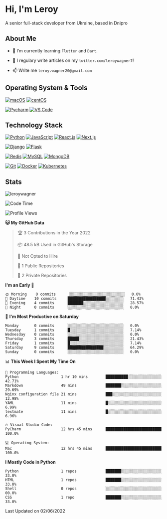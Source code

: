 # Hi, I'm Leroy

A senior full-stack developer from Ukraine, based in Dnipro

## About Me

- 🌱 I’m currently learning ``` Flutter ``` and ``` Dart ```.

- 📝 I regulary write articles on my ``` twitter.com/leroywagner7 ```!

- 📫 Write me ``` leroy.wagner20@gmail.com ```

## Operating System & Tools

[![macOS](https://img.shields.io/badge/macOS-Mojave-292e33?style=flat-square&logo=apple&logoColor=ffffff)](https://www.apple.com/macos/mojave/)
[![centOS](https://img.shields.io/badge/CentOS-7.0-blue?style=flat-square&logo=CentOS&logoColor=262577)](https://www.centos.org/)

[![Pycharm](https://img.shields.io/badge/IDE-PyCharm-yellow?style=flat-square&logo=JetBrains)](https://www.jetbrains.com/pycharm/)
[![VS Code](https://img.shields.io/badge/IDE-VSCode-%23007ACC?style=flat-square&logo=Visual-studio-code)](https://code.visualstudio.com/)

## Technology Stack

[![Python](https://img.shields.io/badge/-Python-3776AB?style=flat-square&logo=python&logoColor=ffffff)](https://www.python.org/)
[![JavaScript](https://img.shields.io/badge/-JavaScript-%23F7DF1C?style=flat-square&logo=javascript&logoColor=000000&labelColor=%23F7DF1C&color=%23FFCE5A)](https://www.javascript.com/)
[![React.js](https://img.shields.io/badge/-React.js-%23F7DF1C?style=flat-square&logo=react&logoColor=000000&labelColor=%23F7DF1C&color=%23FFCE5A)](https://reactjs.org/)
[![Next.js](https://img.shields.io/badge/-Next.js-000000?style=flat-square&logo=Next.js&logoColor=ffffff)](https://nextjs.org/)

[![Django](https://img.shields.io/badge/-Django-092E20?style=flat-square&logo=Django&logoColor=ffffff)](https://www.djangoproject.com/)
[![Flask](https://img.shields.io/badge/-Flask-000000?style=flat-square&logo=Flask&logoColor=ffffff)](https://flask.palletsprojects.com/)

[![Redis](https://img.shields.io/badge/-Redis-DC382D?style=flat-square&logo=Redis&logoColor=ffffff)](https://redis.io/)
[![MySQL](https://img.shields.io/badge/-MySQL-4479A1?style=flat-square&logo=MySQL&logoColor=ffffff)](https://www.mysql.com/)
[![MongoDB](https://img.shields.io/badge/-MongoDB-47A248?style=flat-square&logo=MongoDB&logoColor=ffffff)](https://www.mongodb.com/)

[![Git](https://img.shields.io/badge/-Git-%23F05032?style=flat-square&logo=git&logoColor=%23ffffff)](https://git-scm.com/)
[![Docker](https://img.shields.io/badge/-Docker-2496ED?style=flat-square&logo=docker&logoColor=ffffff)](https://www.docker.com/)
[![Kubernetes](https://img.shields.io/badge/-Kubernetes-326CE5?style=flat-square&logo=Kubernetes&logoColor=ffffff)](https://kubernetes.io/)

## Stats

<p><img src="https://github-readme-stats.vercel.app/api?username=leroywagner&show_icons=true&theme=dracula" alt="leroywagner" /></p>

<!--START_SECTION:waka-->
![Code Time](http://img.shields.io/badge/Code%20Time-1%2C682%20hrs%202%20mins-blue)

![Profile Views](http://img.shields.io/badge/Profile%20Views-188-blue)

**🐱 My GitHub Data** 

> 🏆 3 Contributions in the Year 2022
 > 
> 📦 48.5 kB Used in GitHub's Storage 
 > 
> 🚫 Not Opted to Hire
 > 
> 📜 1 Public Repositories 
 > 
> 🔑 2 Private Repositories  
 > 
**I'm an Early 🐤** 

```text
🌞 Morning    0 commits      ░░░░░░░░░░░░░░░░░░░░░░░░░   0.0% 
🌆 Daytime    10 commits     █████████████████░░░░░░░░   71.43% 
🌃 Evening    4 commits      ███████░░░░░░░░░░░░░░░░░░   28.57% 
🌙 Night      0 commits      ░░░░░░░░░░░░░░░░░░░░░░░░░   0.0%

```
📅 **I'm Most Productive on Saturday** 

```text
Monday       0 commits      ░░░░░░░░░░░░░░░░░░░░░░░░░   0.0% 
Tuesday      1 commits      █░░░░░░░░░░░░░░░░░░░░░░░░   7.14% 
Wednesday    0 commits      ░░░░░░░░░░░░░░░░░░░░░░░░░   0.0% 
Thursday     3 commits      █████░░░░░░░░░░░░░░░░░░░░   21.43% 
Friday       1 commits      █░░░░░░░░░░░░░░░░░░░░░░░░   7.14% 
Saturday     9 commits      ████████████████░░░░░░░░░   64.29% 
Sunday       0 commits      ░░░░░░░░░░░░░░░░░░░░░░░░░   0.0%

```


📊 **This Week I Spent My Time On** 

```text
💬 Programming Languages: 
Python                   1 hr 10 mins        ██████████░░░░░░░░░░░░░░░   42.71% 
Markdown                 49 mins             ███████░░░░░░░░░░░░░░░░░░   29.69% 
Nginx configuration file 21 mins             ███░░░░░░░░░░░░░░░░░░░░░░   12.98% 
YAML                     11 mins             █░░░░░░░░░░░░░░░░░░░░░░░░   6.99% 
textmate                 11 mins             █░░░░░░░░░░░░░░░░░░░░░░░░   6.96%

🔥 Visual Studio Code: 
PyCharm                  12 hrs 45 mins      █████████████████████████   100.0%

💻 Operating System: 
Mac                      12 hrs 45 mins      █████████████████████████   100.0%

```

**I Mostly Code in Python** 

```text
Python                   1 repos             ███████░░░░░░░░░░░░░░░░░░   33.0% 
HTML                     1 repos             ███████░░░░░░░░░░░░░░░░░░   33.0% 
Shell                    0 repos             ░░░░░░░░░░░░░░░░░░░░░░░░░   00.0% 
CSS                      1 repo              ███████░░░░░░░░░░░░░░░░░░   33.0%

```



 Last Updated on 02/06/2022
<!--END_SECTION:waka-->

<!--
**cxyfreedom/cxyfreedom** is a ✨ _special_ ✨ repository because its `README.md` (this file) appears on your GitHub profile.

Here are some ideas to get you started:

- 🔭 I’m currently working on ...
- 🌱 I’m currently learning ...
- 👯 I’m looking to collaborate on ...
- 🤔 I’m looking for help with ...
- 💬 Ask me about ...
- 📫 How to reach me: ...
- 😄 Pronouns: ...
- ⚡ Fun fact: ...
-->
